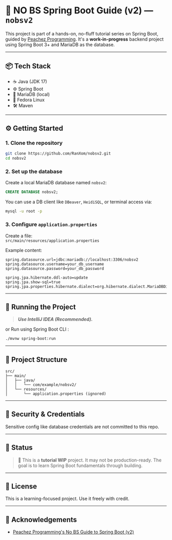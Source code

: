 # 🚀 NO BS Spring Boot Guide (v2) — `nobsv2`

This project is part of a hands-on, no-fluff tutorial series on Spring Boot, guided by [Peachez Programming](https://www.youtube.com/@peachezprogramming). It's a **work-in-progress** backend project using Spring Boot 3+ and MariaDB as the database.

---

## 📦 Tech Stack

- ☕ Java (JDK 17)
- ⚙️ Spring Boot
- 🐬 MariaDB (local)
- 🐧 Fedora Linux
- 🛠️ Maven

---

## ⚙️ Getting Started

### 1. Clone the repository

```bash
git clone https://github.com/RanXom/nobsv2.git
cd nobsv2
```

### 2. Set up the database

Create a local MariaDB database named `nobsv2`:

```sql
CREATE DATABASE nobsv2;
```

You can use a DB client like `DBeaver`, `HeidiSQL`, or terminal access via:
```bash
mysql -u root -p
```

### 3. Configure `application.properties`

Create a file:  
`src/main/resources/application.properties`

Example content:

```properties
spring.datasource.url=jdbc:mariadb://localhost:3306/nobsv2
spring.datasource.username=your_db_username
spring.datasource.password=your_db_password

spring.jpa.hibernate.ddl-auto=update
spring.jpa.show-sql=true
spring.jpa.properties.hibernate.dialect=org.hibernate.dialect.MariaDBDialect
```

---

## 🏃 Running the Project
> ***Use IntelliJ IDEA (Recommended).***

or Run using Spring Boot CLI :

```bash
./mvnw spring-boot:run
```

---

## 📁 Project Structure

```
src/
├── main/
│   ├── java/
│   │   └── com/example/nobsv2/
│   └── resources/
│       └── application.properties (ignored)
```

---

## 🔐 Security & Credentials

Sensitive config like database credentials are not committed to this repo.

---

## 📌 Status

> 🧪 This is a **tutorial WIP** project. It may not be production-ready. The goal is to learn Spring Boot fundamentals through building.

---

## 📜 License

This is a learning-focused project. Use it freely with credit.

---

## 🙌 Acknowledgements

- [Peachez Programming's No BS Guide to Spring Boot (v2)](https://www.youtube.com/playlist?list=PL7TZZ2ip0DRCmJ57pzkc3EChRTJ6pm_bH)